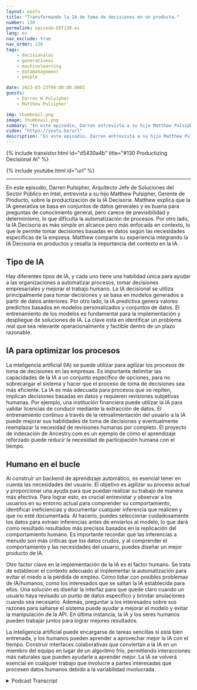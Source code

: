 ```yaml
---
layout: posts
title: "Transformando la IA de toma de decisiones en un producto."
number: 130
permalink: episode-EDT130-es
lang: es
nav_exclude: true
nav_order: 130
tags:
    - decisionalai
    - generativeai
    - machinelearning
    - datamanagement
    - people

date: 2023-03-23T00:00:00.000Z
guests:
    - Darren W Pulsipher
    - Matthew Pulsipher

img: thumbnail.png
image: thumbnail.png
summary: "En este episodio, Darren entrevista a su hijo Matthew Pulsipher sobre la productización de la IA de toma de decisiones. Matthew recientemente ha modernizado y añadido la IA de toma de decisiones en su proceso de desarrollo de productos."
video: "https://youtu.be/url"
description: "En este episodio, Darren entrevista a su hijo Matthew Pulsipher sobre la productización de la IA de toma de decisiones. Matthew recientemente ha modernizado y añadido la IA de toma de decisiones en su proceso de desarrollo de productos."
---
```


<div>
{% include transistor.html id="d5430a4b" title="#130 Productizing Decisional AI" %}

{% include youtube.html id="url" %}
</div>

---

En este episodio, Darren Pulsipher, Arquitecto Jefe de Soluciones del Sector Público en Intel, entrevista a su hijo Matthew Pulsipher, Gerente de Producto, sobre la productización de la IA Decisoria. Matthew explica que la IA generativa se basa en conjuntos de datos generales y es buena para preguntas de conocimiento general, pero carece de previsibilidad y determinismo, lo que dificulta la automatización de procesos. Por otro lado, la IA Decisoria es más simple en alcance pero más enfocada en contexto, lo que le permite tomar decisiones basadas en datos según las necesidades específicas de la empresa. Matthew comparte su experiencia integrando la IA Decisoria en productos y resalta la importancia del contexto en la IA.

## Tipo de IA

Hay diferentes tipos de IA, y cada uno tiene una habilidad única para ayudar a las organizaciones a automatizar procesos, tomar decisiones empresariales y mejorar el trabajo humano. La IA decisional se utiliza principalmente para tomar decisiones y se basa en modelos generados a partir de datos anteriores. Por otro lado, la IA predictiva genera valores predichos basados en modelos personalizados y conjuntos de datos. El entrenamiento de los modelos es fundamental para la implementación y despliegue de soluciones de IA. La clave está en identificar un problema real que sea relevante operacionalmente y factible dentro de un plazo razonable.

## IA para optimizar los procesos

La inteligencia artificial (IA) se puede utilizar para agilizar los procesos de toma de decisiones en las empresas. Es importante delimitar las capacidades de la IA a un conjunto específico de opciones, para no sobrecargar el sistema y hacer que el proceso de toma de decisiones sea más eficiente. La IA es más adecuada para procesos que se repiten, implican decisiones basadas en datos y requieren revisiones subjetivas humanas. Por ejemplo, una institución financiera puede utilizar la IA para validar licencias de conducir mediante la extracción de datos. El entrenamiento continuo a través de la retroalimentación del usuario a la IA puede mejorar sus habilidades de toma de decisiones y eventualmente reemplazar la necesidad de revisiones humanas por completo. El proyecto de indexación de Ancestry.com es un ejemplo de cómo el aprendizaje reforzado puede reducir la necesidad de participación humana con el tiempo.

## Humano en el bucle

Al construir un backend de aprendizaje automático, es esencial tener en cuenta las necesidades del usuario. El objetivo es agilizar su proceso actual y proporcionar una ayuda para que puedan realizar su trabajo de manera más efectiva. Para lograr esto, es crucial entrevistar y observar a los usuarios en su entorno actual para comprender su comportamiento, identificar ineficiencias y documentar cualquier inferencia que realicen y que no esté documentada. Al hacerlo, puedes seleccionar cuidadosamente los datos para extraer inferencias antes de enviarlos al modelo, lo que dará como resultado resultados más precisos basados en la replicación del comportamiento humano. Es importante recordar que las inferencias a menudo son más críticas que los datos crudos, y al comprender el comportamiento y las necesidades del usuario, puedes diseñar un mejor producto de IA.

Otro factor clave en la implementación de la IA es el factor humano. Se trata de establecer el contexto adecuado al implementar la automatización para evitar el miedo a la pérdida de empleo. Cómo lidiar con posibles problemas de IA/humanos, como los interesados que se saltan la IA establecida para ellos. Una solución es diseñar la interfaz para que quede claro cuando un usuario haya revisado un punto de datos específico y brindar anulaciones cuando sea necesario. Además, preguntar a los interesados sobre sus razones para saltarse el sistema puede ayudar a mejorar el modelo y evitar la manipulación de la API. En última instancia, la IA y los seres humanos pueden trabajar juntos para lograr mejores resultados.

La inteligencia artificial puede encargarse de tareas sencillas si está bien entrenada, y los humanos pueden aprender a aprovechar mejor la IA con el tiempo. Construir interfaces colaborativas que conviertan a la IA en un miembro del equipo en lugar de un algoritmo frío, permitiendo interacciones más naturales que pueden ayudarle a aprender mejor. La IA se volverá esencial en cualquier trabajo que involucre a partes interesadas que procesen datos humanos debido a la variabilidad involucrada.



<details>
<summary> Podcast Transcript </summary>

<p></p>

</details>
